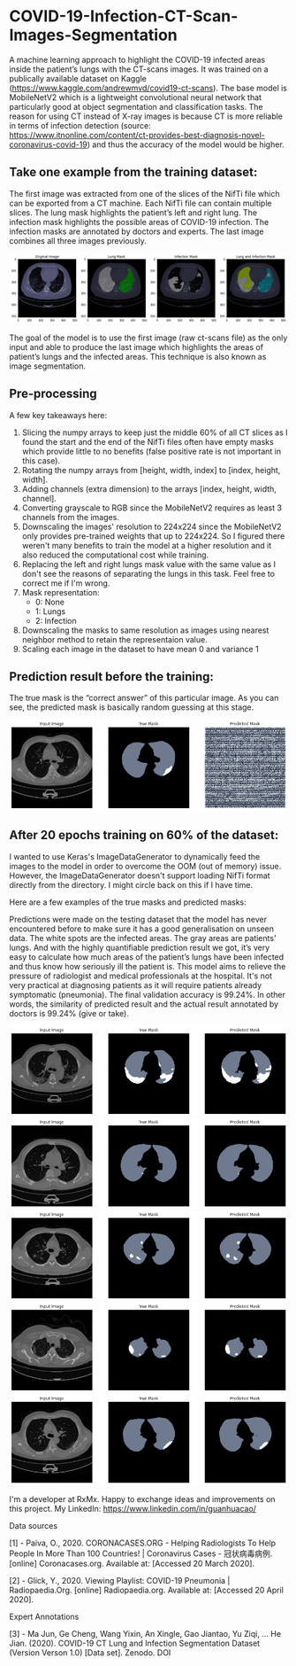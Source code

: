 # COVID-19-Infection-CT-Scan-Images-Segmentation

A machine learning approach to highlight the COVID-19 infected areas inside the patient’s lungs with the CT-scans images. It was trained on a publically available dataset on Kaggle (https://www.kaggle.com/andrewmvd/covid19-ct-scans). The base model is MobileNetV2 which is a lightweight convolutional neural network that particularly good at object segmentation and classification tasks. The reason for using CT instead of X-ray images is because CT is more reliable in terms of infection detection (source: https://www.itnonline.com/content/ct-provides-best-diagnosis-novel-coronavirus-covid-19) and thus the accuracy of the model would be higher.

## Take one example from the training dataset:

The first image was extracted from one of the slices of the NifTi file which can be exported from a CT machine. Each NifTi file can contain multiple slices. The lung mask highlights the patient’s left and right lung. The infection mask highlights the possible areas of COVID-19 infection. The infection masks are annotated by doctors and experts. The last image combines all three images previously.

![Alt text](README_images/img1.png?raw=true "img")

The goal of the model is to use the first image (raw ct-scans file) as the only input and able to produce the last image which highlights the areas of patient’s lungs and the infected areas. This technique is also known as image segmentation.

## Pre-processing

A few key takeaways here:

1. Slicing the numpy arrays to keep just the middle 60% of all CT slices as I found the start and the end of the NifTi files often have empty masks which provide little to no benefits (false positive rate is not important in this case).
2. Rotating the numpy arrays from [height, width, index] to [index, height, width].
3. Adding channels (extra dimension) to the arrays [index, height, width, channel].
4. Converting grayscale to RGB since the MobileNetV2 requires as least 3 channels from the images.
5. Downscaling the images' resolution to 224x224 since the MobileNetV2 only provides pre-trained weights that up to 224x224. So I figured there weren't many benefits to train the model at a higher resolution and it also reduced the computational cost while training.
6. Replacing the left and right lungs mask value with the same value as I don't see the reasons of separating the lungs in this task. Feel free to correct me if I'm wrong. 
7. Mask representation: 
   - 0: None
   - 1: Lungs
   - 2: Infection
8. Downscaling the masks to same resolution as images using nearest neighbor method to retain the representaion value.
9. Scaling each image in the dataset to have mean 0 and variance 1

## Prediction result before the training:
The true mask is the “correct answer” of this particular image. As you can see, the predicted mask is basically random guessing at this stage.

![Alt text](README_images/img2.png?raw=true "img")

## After 20 epochs training on 60% of the dataset:
I wanted to use Keras's ImageDataGenerator to dynamically feed the images to the model in order to overcome the OOM (out of memory) issue. However, the ImageDataGenerator doesn't support loading NifTi format directly from the directory. I might circle back on this if I have time.

Here are a few examples of the true masks and predicted masks:

Predictions were made on the testing dataset that the model has never encountered before to make sure it has a good generalisation on unseen data. The white spots are the infected areas. The gray areas are patients' lungs. And with the highly quantifiable prediction result we got, it’s very easy to calculate how much areas of the patient’s lungs have been infected and thus know how seriously ill the patient is. This model aims to relieve the pressure of radiologist and medical professionals at the hospital. It's not very practical at diagnosing patients as it will require patients already symptomatic (pneumonia). The final validation accuracy is 99.24%. In other words, the similarity of predicted result and the actual result annotated by doctors is 99.24% (give or take).

![Alt text](README_images/img3.png?raw=true "img")
![Alt text](README_images/img4.png?raw=true "img")
![Alt text](README_images/img5.png?raw=true "img")
![Alt text](README_images/img6.png?raw=true "img")
![Alt text](README_images/img7.png?raw=true "img")

I'm a developer at RxMx. Happy to exchange ideas and improvements on this project. My LinkedIn: https://www.linkedin.com/in/guanhuacao/

Data sources

[1] - Paiva, O., 2020. CORONACASES.ORG - Helping Radiologists To Help People In More Than 100 Countries! | Coronavirus Cases - 冠状病毒病例. [online] Coronacases.org. Available at: <link> [Accessed 20 March 2020].

[2] - Glick, Y., 2020. Viewing Playlist: COVID-19 Pneumonia | Radiopaedia.Org. [online] Radiopaedia.org. Available at: <link> [Accessed 20 April 2020].

Expert Annotations

[3] - Ma Jun, Ge Cheng, Wang Yixin, An Xingle, Gao Jiantao, Yu Ziqi, … He Jian. (2020). COVID-19 CT Lung and Infection Segmentation Dataset (Version Verson 1.0) [Data set]. Zenodo. DOI
